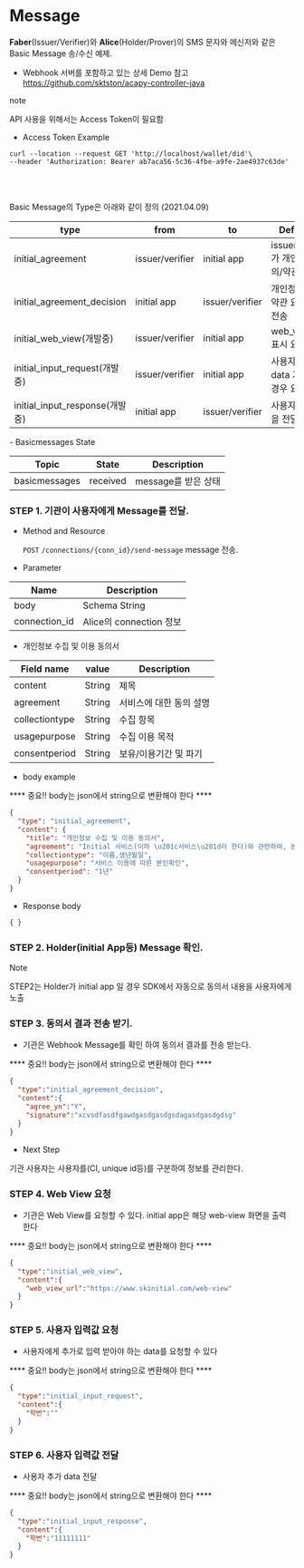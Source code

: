 Message
================

**Faber**(Issuer/Verifier)와 **Alice**(Holder/Prover)의 SMS 문자와 메신저와 같은 Basic Message 송/수신 예제.

- Webhook 서버를 포함하고 있는 상세 Demo 참고 <https://github.com/sktston/acapy-controller-java>

<div class="admonition note">
<p class="admonition-title">note</p>
<p> API 사용을 위해서는 Access Token이 필요함 </p>
</div>

- Access Token Example
```
curl --location --request GET 'http://localhost/wallet/did'\
--header 'Authorization: Bearer ab7aca56-5c36-4fbe-a9fe-2ae4937c63de'
```

<br><br>

Basic Message의 Type은 아래와 같이 정의 (2021.04.09)

type | from | to | Definition
--- | ---| ---| ---
initial_agreement |	issuer/verifier	| initial app | issuer/verifier가 개인정보동의/약관 요청
initial_agreement_decision	| initial app |	issuer/verifier	| 개인정보동의/약관 요청 결과 전송
initial_web_view(개발중) | issuer/verifier	| initial app |	web_view url 표시 요청
initial_input_request(개발중) | issuer/verifier	| initial app |	사용자 입력 data 가 필요할 경우 요청 
initial_input_response(개발중) | initial app | issuer/verifier |	사용자 입력 값을 전달

<p></p>
- Basicmessages State

Topic | State | Description
--- | --- | ---
basicmessages | received | message를 받은 상태 

<p></p>

### STEP 1. 기관이 사용자에게 Message를 전달. 

* Method and Resource

    `POST` `/connections/{conn_id}/send-message` message 전송.   

* Parameter

 Name | Description 
 --- | --- 
 body | Schema String 
 connection_id | Alice의 connection 정보 
 
<p></p>

* 개인정보 수집 및 이용 동의서 

Field name | value | Description
--- | --- | --- 
content | String | 제목
agreement | String | 서비스에 대한 동의 설명
collectiontype | String | 수집 항목
usagepurpose | String | 수집 이용 목적
consentperiod | String | 보유/이용기간 및 파기 


* body example

**** 중요!! body는 json에서 string으로 변환해야 한다 ****

```json
{
  "type": "initial_agreement",
  "content": {
    "title": "개인정보 수집 및 이용 동의서",
    "agreement": "Initial 서비스(이하 \u201c서비스\u201d라 한다)와 관련하여, 본인은 동의내용을 숙지하였으며, 이에 따라 본인의 개인정보를 (주)XXXX가 수집 및 이용하는 것에 대해 동의합니다.\n\n본 동의는 서비스의 본질적 기능 제공을 위한 개인정보 수집/이용에 대한 동의로서, 동의를 하는 경우에만 서비스 이용이 가능합니다.\n\n법령에 따른 개인정보의 수집/이용, 계약의 이행/편익제공을 위한 개인정보 취급위탁 및 개인정보 취급과 관련된 일반 사항은 서비스의 개인정보 처리방침에 따릅니다.",
    "collectiontype": "이름,생년월일",
    "usagepurpose": "서비스 이용에 따른 본인확인",
    "consentperiod": "1년"
  }
}
```

<p></p>
 
   * Response body
```json
{ }
```

<p></p>



### STEP 2. Holder(initial App등) Message 확인.

<div class="admonition Note">
<p class="admonition-title">Note</p>
<p> STEP2는 Holder가 initial app 일 경우 SDK에서 자동으로 동의서 내용을 사용자에게 노출 </p>
</div>



### STEP 3. 동의서 결과 전송 받기.

- 기관은 Webhook Message를 확인 하여 동의서 결과를 전송 받는다.

**** 중요!! body는 json에서 string으로 변환해야 한다 ****

```json
{
  "type":"initial_agreement_decision",
  "content":{
    "agree_yn":"Y",
    "signature":"xcvsdfasdfgawdgasdgasdgsdagasdgasdgdsg"
  }
}
```

* Next Step

기관 사용자는 사용자를(CI, unique id등)를 구분하여 정보를 관리한다. 

### STEP 4. Web View 요청

- 기관은 Web View를 요청할 수 있다. initial app은 해당 web-view 화면을 출력 한다

**** 중요!! body는 json에서 string으로 변환해야 한다 ****

```json
{
  "type":"initial_web_view",
  "content":{
    "web_view_url":"https://www.skinitial.com/web-view"
  }
}
```

### STEP 5. 사용자 입력값 요청

- 사용자에게 추가로 입력 받아야 하는 data를 요청할 수 있다 

**** 중요!! body는 json에서 string으로 변환해야 한다 ****

```json
{
  "type":"initial_input_request",
  "content":{
    "학번":""
  }
}
```

### STEP 6. 사용자 입력값 전달 

- 사용자 추가 data 전달

**** 중요!! body는 json에서 string으로 변환해야 한다 ****

```json
{
  "type":"initial_input_response",
  "content":{
    "학번":"11111111"
  }
}
```